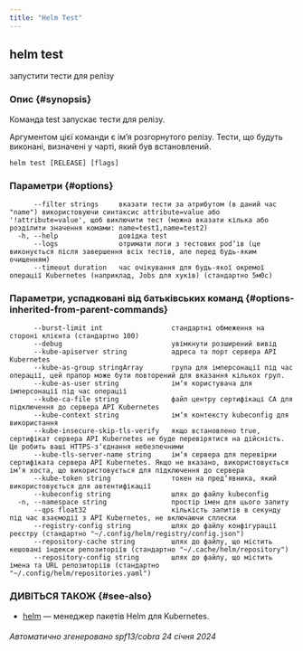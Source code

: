 ```yaml
---
title: "Helm Test"
---
```


## helm test

запустити тести для релізу

### Опис {#synopsis}

Команда test запускає тести для релізу.

Аргументом цієї команди є імʼя розгорнутого релізу. Тести, що будуть виконані, визначені у чарті, який був встановлений.

```shell
helm test [RELEASE] [flags]
```

### Параметри {#options}

```none
      --filter strings     вказати тести за атрибутом (в даний час "name") використовуючи синтаксис attribute=value або '!attribute=value', щоб виключити тест (можна вказати кілька або розділити значення комами: name=test1,name=test2)
  -h, --help               довідка test
      --logs               отримати логи з тестових podʼів (це виконується після завершення всіх тестів, але перед будь-яким очищенням)
      --timeout duration   час очікування для будь-якої окремої операції Kubernetes (наприклад, Jobs для хуків) (стандартно 5м0с)
```

### Параметри, успадковані від батьківських команд {#options-inherited-from-parent-commands}

```none
      --burst-limit int                 стандартні обмеження на стороні клієнта (стандартно 100)
      --debug                           увімкнути розширений вивід
      --kube-apiserver string           адреса та порт сервера API Kubernetes
      --kube-as-group stringArray       група для імперсонації під час операції, цей прапор може бути повторений для вказання кількох груп.
      --kube-as-user string             імʼя користувача для імперсонації під час операції
      --kube-ca-file string             файл центру сертифікаці СА для підключення до сервера API Kubernetes
      --kube-context string             імʼя контексту kubeconfig для використання
      --kube-insecure-skip-tls-verify   якщо встановлено true, сертифікат сервера API Kubernetes не буде перевірятися на дійсність. Це робить ваші HTTPS-зʼєднання небезпечними
      --kube-tls-server-name string     імʼя сервера для перевірки сертифіката сервера API Kubernetes. Якщо не вказано, використовується імʼя хоста, що використовується для підключення до сервера
      --kube-token string               токен на предʼявника, який використовується для автентифікації
      --kubeconfig string               шлях до файлу kubeconfig
  -n, --namespace string                простір імен для цього запиту
      --qps float32                     кількість запитів в секунду під час взаємодії з API Kubernetes, не включаючи сплески
      --registry-config string          шлях до файлу конфігурації реєстру (стандартно "~/.config/helm/registry/config.json")
      --repository-cache string         шлях до файлу, що містить кешовані індекси репозиторіїв (стандартно "~/.cache/helm/repository")
      --repository-config string        шлях до файлу, що містить імена та URL репозиторіїв (стандартно "~/.config/helm/repositories.yaml")
```

### ДИВІТЬСЯ ТАКОЖ {#see-also}

- [helm](helm.md) — менеджер пакетів Helm для Kubernetes.

###### Автоматично згенеровано spf13/cobra 24 січня 2024
